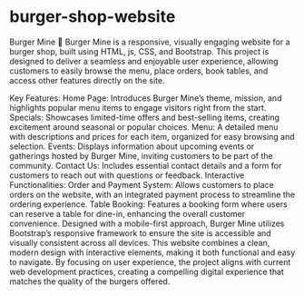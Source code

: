 # burger-shop-website
Burger Mine 🍔
Burger Mine is a responsive, visually engaging website for a burger shop, built using HTML, js, CSS, and Bootstrap. This project is designed to deliver a seamless and enjoyable user experience, allowing customers to easily browse the menu, place orders, book tables, and access other features directly on the site.

Key Features:
Home Page: Introduces Burger Mine’s theme, mission, and highlights popular menu items to engage visitors right from the start.
Specials: Showcases limited-time offers and best-selling items, creating excitement around seasonal or popular choices.
Menu: A detailed menu with descriptions and prices for each item, organized for easy browsing and selection.
Events: Displays information about upcoming events or gatherings hosted by Burger Mine, inviting customers to be part of the community.
Contact Us: Includes essential contact details and a form for customers to reach out with questions or feedback.
Interactive Functionalities:
Order and Payment System: Allows customers to place orders on the website, with an integrated payment process to streamline the ordering experience.
Table Booking: Features a booking form where users can reserve a table for dine-in, enhancing the overall customer convenience.
Designed with a mobile-first approach, Burger Mine utilizes Bootstrap’s responsive framework to ensure the site is accessible and visually consistent across all devices. This website combines a clean, modern design with interactive elements, making it both functional and easy to navigate. By focusing on user experience, the project aligns with current web development practices, creating a compelling digital experience that matches the quality of the burgers offered.
